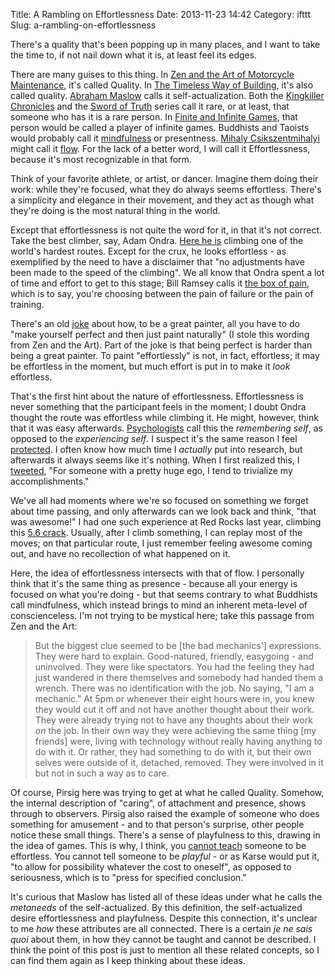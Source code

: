 Title: A Rambling on Effortlessness
Date: 2013-11-23 14:42
Category: ifttt
Slug: a-rambling-on-effortlessness

There's a quality that's been popping up in many places, and I want to
take the time to, if not nail down what it is, at least feel its edges.

There are many guises to this thing. In [Zen and the Art of Motorcycle
Maintenance](https://www.goodreads.com/book/show/629.Zen_and_the_Art_of_Motorcycle_Maintenance),
it's called Quality. In [The Timeless Way of
Building](https://www.goodreads.com/book/show/106728.The_Timeless_Way_of_Building),
it's also called quality. [Abraham
Maslow](http://en.wikipedia.org/wiki/Abraham_Maslow) calls it
self-actualization. Both the
[Kingkiller](https://www.goodreads.com/book/show/186074.The_Name_of_the_Wind)
[Chronicles](https://www.goodreads.com/book/show/1215032.The_Wise_Man_s_Fear)
and the [Sword of
Truth](https://www.goodreads.com/book/show/43889.Wizard_s_First_Rule)
series call it rare, or at least, that someone who has it is a rare
person. In [Finite and Infinite
Games](https://www.goodreads.com/book/show/189989.Finite_and_Infinite_Games),
that person would be called a player of infinite games. Buddhists and
Taoists would probably call it
[mindfulness](http://en.wikipedia.org/wiki/Mindfulness) or presentness.
[Mihaly
Csikszentmihalyi](http://en.wikipedia.org/wiki/Mihaly_Csikszentmihalyi)
might call it
[flow](http://en.wikipedia.org/wiki/Flow_%28psychology%29). For the lack
of a better word, I will call it Effortlessness, because it's most
recognizable in that form.

Think of your favorite athlete, or artist, or dancer. Imagine them doing
their work: while they're focused, what they do always seems effortless.
There's a simplicity and elegance in their movement, and they act as
though what they're doing is the most natural thing in the world.

Except that effortlessness is not quite the word for it, in that it's
not correct. Take the best climber, say, Adam Ondra. [Here he
is](https://vimeo.com/73040942) climbing one of the world's hardest
routes. Except for the crux, he looks effortless - as exemplified by the
need to have a disclaimer that "no adjustments have been made to the
speed of the climbing". We all know that Ondra spent a lot of time and
effort to get to this stage; Bill Ramsey calls it [the box of
pain](http://whitneyboland.com/2010/09/22/the-box-of-pain/), which is to
say, you're choosing between the pain of failure or the pain of
training.

There's an old
[joke](http://www.catb.org/jargon/html/H/ha-ha-only-serious.html) about
how, to be a great painter, all you have to do "make yourself perfect
and then just paint naturally" (I stole this wording from Zen and the
Art). Part of the joke is that being perfect is harder than being a
great painter. To paint "effortlessly" is not, in fact, effortless; it
may be effortless in the moment, but much effort is put in to make it
*look* effortless.

That's the first hint about the nature of effortlessness. Effortlessness
is never something that the participant feels in the moment; I doubt
Ondra thought the route was effortless while climbing it. He might,
however, think that it was easy afterwards.
[Psychologists](http://en.wikipedia.org/wiki/Thinking,_Fast_and_Slow#Two_selves)
call this the *remembering self*, as opposed to the *experiencing self*.
I suspect it's the same reason I feel
[protected](http://justinnhli.com/posts/2012/11/generative-protection-aka-graduate.html).
I often know how much time I *actually* put into research, but
afterwards it always seems like it's nothing. When I first realized
this, I
[tweeted](https://twitter.com/justinnhli/status/114737110761738242),
"For someone with a pretty huge ego, I tend to trivialize my
accomplishments."

We've all had moments where we're so focused on something we forget
about time passing, and only afterwards can we look back and think,
"that was awesome!" I had one such experience at Red Rocks last year,
climbing this [5.6
crack](http://www.mountainproject.com/v/physical-graffiti/105732266).
Usually, after I climb something, I can replay most of the moves; on
that particular route, I just remember feeling awesome coming out, and
have no recollection of what happened on it.

Here, the idea of effortlessness intersects with that of flow. I
personally think that it's the same thing as presence - because all your
energy is focused on what you're doing - but that seems contrary to what
Buddhists call mindfulness, which instead brings to mind an inherent
meta-level of conscienceless. I'm not trying to be mystical here; take
this passage from Zen and the Art:

> But the biggest clue seemed to be [the bad mechanics'] expressions.
> They were hard to explain. Good-natured, friendly, easygoing - and
> uninvolved. They were like spectators. You had the feeling they had
> just wandered in there themselves and somebody had handed them a
> wrench. There was no identification with the job. No saying, "I am a
> mechanic." At 5pm or whenever their eight hours were in, you knew they
> would cut it off and not have another thought about their work. They
> were already trying not to have any thoughts about their work *on* the
> job. In their own way they were achieving the same thing [my friends]
> were, living with technology without really having anything to do with
> it. Or rather, they had something to do with it, but their own selves
> were outside of it, detached, removed. They were involved in it but
> not in such a way as to care.

Of course, Pirsig here was trying to get at what he called Quality.
Somehow, the internal description of "caring", of attachment and
presence, shows through to observers. Pirsig also raised the example of
someone who does something for amusement - and to that person's
surprise, other people notice these small things. There's a sense of
playfulness to this, drawing in the idea of games. This is why, I think,
you [cannot
teach](http://justinnhli.com/posts/2013/08/unteachables.html) someone
to be effortless. You cannot tell someone to be *playful* - or as Karse
would put it, "to allow for possibility whatever the cost to oneself",
as opposed to seriousness, which is to "press for specified conclusion."

It's curious that Maslow has listed all of these ideas under what he
calls the *metaneeds* of the self-actualized. By this definition, the
self-actualized desire effortlessness and playfulness. Despite this
connection, it's unclear to me *how* these attributes are all connected.
There is a certain *je ne sais quoi* about them, in how they cannot be
taught and cannot be described. I think the point of this post is just
to mention all these related concepts, so I can find them again as I
keep thinking about these ideas.

